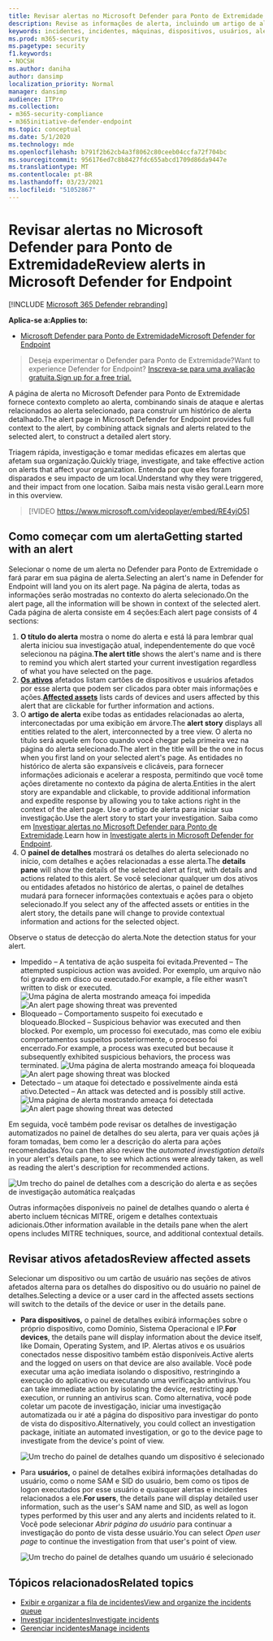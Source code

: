 ```yaml
---
title: Revisar alertas no Microsoft Defender para Ponto de Extremidade
description: Revise as informações de alerta, incluindo um artigo de alerta visualizado e detalhes para cada etapa da cadeia.
keywords: incidentes, incidentes, máquinas, dispositivos, usuários, alertas, alertas, investigação, gráfico, evidência
ms.prod: m365-security
ms.pagetype: security
f1.keywords:
- NOCSH
ms.author: daniha
author: dansimp
localization_priority: Normal
manager: dansimp
audience: ITPro
ms.collection:
- m365-security-compliance
- m365initiative-defender-endpoint
ms.topic: conceptual
ms.date: 5/1/2020
ms.technology: mde
ms.openlocfilehash: b791f2b62cb4a3f8062c80ceeb04ccfa72f704bc
ms.sourcegitcommit: 956176ed7c8b8427fdc655abcd1709d86da9447e
ms.translationtype: MT
ms.contentlocale: pt-BR
ms.lasthandoff: 03/23/2021
ms.locfileid: "51052867"
---
```

# <a name="review-alerts-in-microsoft-defender-for-endpoint"></a><span data-ttu-id="fb1a3-104">Revisar alertas no Microsoft Defender para Ponto de Extremidade</span><span class="sxs-lookup"><span data-stu-id="fb1a3-104">Review alerts in Microsoft Defender for Endpoint</span></span>

[!INCLUDE [Microsoft 365 Defender rebranding](../../includes/microsoft-defender.md)]


<span data-ttu-id="fb1a3-105">**Aplica-se a:**</span><span class="sxs-lookup"><span data-stu-id="fb1a3-105">**Applies to:**</span></span>
- [<span data-ttu-id="fb1a3-106">Microsoft Defender para Ponto de Extremidade</span><span class="sxs-lookup"><span data-stu-id="fb1a3-106">Microsoft Defender for Endpoint</span></span>](https://go.microsoft.com/fwlink/?linkid=2154037)

><span data-ttu-id="fb1a3-107">Deseja experimentar o Defender para Ponto de Extremidade?</span><span class="sxs-lookup"><span data-stu-id="fb1a3-107">Want to experience Defender for Endpoint?</span></span> [<span data-ttu-id="fb1a3-108">Inscreva-se para uma avaliação gratuita.</span><span class="sxs-lookup"><span data-stu-id="fb1a3-108">Sign up for a free trial.</span></span>](https://www.microsoft.com/microsoft-365/windows/microsoft-defender-atp?ocid=docs-wdatp-managealerts-abovefoldlink)

<span data-ttu-id="fb1a3-109">A página de alerta no Microsoft Defender para Ponto de Extremidade fornece contexto completo ao alerta, combinando sinais de ataque e alertas relacionados ao alerta selecionado, para construir um histórico de alerta detalhado.</span><span class="sxs-lookup"><span data-stu-id="fb1a3-109">The alert page in Microsoft Defender for Endpoint provides full context to the alert, by combining attack signals and alerts related to the selected alert, to construct a detailed alert story.</span></span>

<span data-ttu-id="fb1a3-110">Triagem rápida, investigação e tomar medidas eficazes em alertas que afetam sua organização.</span><span class="sxs-lookup"><span data-stu-id="fb1a3-110">Quickly triage, investigate, and take effective action on alerts that affect your organization.</span></span> <span data-ttu-id="fb1a3-111">Entenda por que eles foram disparados e seu impacto de um local.</span><span class="sxs-lookup"><span data-stu-id="fb1a3-111">Understand why they were triggered, and their impact from one location.</span></span> <span data-ttu-id="fb1a3-112">Saiba mais nesta visão geral.</span><span class="sxs-lookup"><span data-stu-id="fb1a3-112">Learn more in this overview.</span></span>

> [!VIDEO https://www.microsoft.com/videoplayer/embed/RE4yiO5]

## <a name="getting-started-with-an-alert"></a><span data-ttu-id="fb1a3-113">Como começar com um alerta</span><span class="sxs-lookup"><span data-stu-id="fb1a3-113">Getting started with an alert</span></span>

<span data-ttu-id="fb1a3-114">Selecionar o nome de um alerta no Defender para Ponto de Extremidade o fará parar em sua página de alerta.</span><span class="sxs-lookup"><span data-stu-id="fb1a3-114">Selecting an alert's name in Defender for Endpoint will land you on its alert page.</span></span> <span data-ttu-id="fb1a3-115">Na página de alerta, todas as informações serão mostradas no contexto do alerta selecionado.</span><span class="sxs-lookup"><span data-stu-id="fb1a3-115">On the alert page, all the information will be shown in context of the selected alert.</span></span> <span data-ttu-id="fb1a3-116">Cada página de alerta consiste em 4 seções:</span><span class="sxs-lookup"><span data-stu-id="fb1a3-116">Each alert page consists of 4 sections:</span></span>

1. <span data-ttu-id="fb1a3-117">**O título do alerta** mostra o nome do alerta e está lá para lembrar qual alerta iniciou sua investigação atual, independentemente do que você selecionou na página.</span><span class="sxs-lookup"><span data-stu-id="fb1a3-117">**The alert title** shows the alert's name and is there to remind you which alert started your current investigation regardless of what you have selected on the page.</span></span>
2. <span data-ttu-id="fb1a3-118">[**Os ativos**](#review-affected-assets) afetados listam cartões de dispositivos e usuários afetados por esse alerta que podem ser clicados para obter mais informações e ações.</span><span class="sxs-lookup"><span data-stu-id="fb1a3-118">[**Affected assets**](#review-affected-assets) lists cards of devices and users affected by this alert that are clickable for further information and actions.</span></span>
3. <span data-ttu-id="fb1a3-119">O **artigo de alerta** exibe todas as entidades relacionadas ao alerta, interconectadas por uma exibição em árvore.</span><span class="sxs-lookup"><span data-stu-id="fb1a3-119">The **alert story** displays all entities related to the alert, interconnected by a tree view.</span></span> <span data-ttu-id="fb1a3-120">O alerta no título será aquele em foco quando você chegar pela primeira vez na página do alerta selecionado.</span><span class="sxs-lookup"><span data-stu-id="fb1a3-120">The alert in the title will be the one in focus when you first land on your selected alert's page.</span></span> <span data-ttu-id="fb1a3-121">As entidades no histórico de alerta são expansíveis e clicáveis, para fornecer informações adicionais e acelerar a resposta, permitindo que você tome ações diretamente no contexto da página de alerta.</span><span class="sxs-lookup"><span data-stu-id="fb1a3-121">Entities in the alert story are expandable and clickable, to provide additional information and expedite response by allowing you to take actions right in the context of the alert page.</span></span> <span data-ttu-id="fb1a3-122">Use o artigo de alerta para iniciar sua investigação.</span><span class="sxs-lookup"><span data-stu-id="fb1a3-122">Use the alert story to start your investigation.</span></span> <span data-ttu-id="fb1a3-123">Saiba como em [Investigar alertas no Microsoft Defender para Ponto de Extremidade](https://docs.microsoft.com/microsoft-365/security/defender-endpoint/investigate-alerts).</span><span class="sxs-lookup"><span data-stu-id="fb1a3-123">Learn how in [Investigate alerts in Microsoft Defender for Endpoint](https://docs.microsoft.com/microsoft-365/security/defender-endpoint/investigate-alerts).</span></span>
4. <span data-ttu-id="fb1a3-124">O **painel de detalhes** mostrará os detalhes do alerta selecionado no início, com detalhes e ações relacionadas a esse alerta.</span><span class="sxs-lookup"><span data-stu-id="fb1a3-124">The **details pane** will show the details of the selected alert at first, with details and actions related to this alert.</span></span> <span data-ttu-id="fb1a3-125">Se você selecionar qualquer um dos ativos ou entidades afetados no histórico de alertas, o painel de detalhes mudará para fornecer informações contextuais e ações para o objeto selecionado.</span><span class="sxs-lookup"><span data-stu-id="fb1a3-125">If you select any of the affected assets or entities in the alert story, the details pane will change to provide contextual information and actions for the selected object.</span></span>

<span data-ttu-id="fb1a3-126">Observe o status de detecção do alerta.</span><span class="sxs-lookup"><span data-stu-id="fb1a3-126">Note the detection status for your alert.</span></span> 
- <span data-ttu-id="fb1a3-127">Impedido – A tentativa de ação suspeita foi evitada.</span><span class="sxs-lookup"><span data-stu-id="fb1a3-127">Prevented – The attempted suspicious action was avoided.</span></span> <span data-ttu-id="fb1a3-128">Por exemplo, um arquivo não foi gravado em disco ou executado.</span><span class="sxs-lookup"><span data-stu-id="fb1a3-128">For example, a file either wasn’t written to disk or executed.</span></span>
<span data-ttu-id="fb1a3-129">![Uma página de alerta mostrando ameaça foi impedida](images/detstat-prevented.png)</span><span class="sxs-lookup"><span data-stu-id="fb1a3-129">![An alert page showing threat was prevented](images/detstat-prevented.png)</span></span>
- <span data-ttu-id="fb1a3-130">Bloqueado – Comportamento suspeito foi executado e bloqueado.</span><span class="sxs-lookup"><span data-stu-id="fb1a3-130">Blocked – Suspicious behavior was executed and then blocked.</span></span> <span data-ttu-id="fb1a3-131">Por exemplo, um processo foi executado, mas como ele exibiu comportamentos suspeitos posteriormente, o processo foi encerrado.</span><span class="sxs-lookup"><span data-stu-id="fb1a3-131">For example, a process was executed but because it subsequently exhibited suspicious behaviors, the process was terminated.</span></span>
<span data-ttu-id="fb1a3-132">![Uma página de alerta mostrando ameaça foi bloqueada](images/detstat-blocked.png)</span><span class="sxs-lookup"><span data-stu-id="fb1a3-132">![An alert page showing threat was blocked](images/detstat-blocked.png)</span></span>
- <span data-ttu-id="fb1a3-133">Detectado – um ataque foi detectado e possivelmente ainda está ativo.</span><span class="sxs-lookup"><span data-stu-id="fb1a3-133">Detected – An attack was detected and is possibly still active.</span></span>
<span data-ttu-id="fb1a3-134">![Uma página de alerta mostrando ameaça foi detectada](images/detstat-detected.png)</span><span class="sxs-lookup"><span data-stu-id="fb1a3-134">![An alert page showing threat was detected](images/detstat-detected.png)</span></span>




<span data-ttu-id="fb1a3-135">Em seguida, você  também pode revisar os detalhes de investigação automatizados no painel de detalhes do seu alerta, para ver quais ações já foram tomadas, bem como ler a descrição do alerta para ações recomendadas.</span><span class="sxs-lookup"><span data-stu-id="fb1a3-135">You can then also review the *automated investigation details* in your alert's details pane, to see which actions were already taken, as well as reading the alert's description for recommended actions.</span></span>

![Um trecho do painel de detalhes com a descrição do alerta e as seções de investigação automática realçadas](images/alert-air-and-alert-description.png)

<span data-ttu-id="fb1a3-137">Outras informações disponíveis no painel de detalhes quando o alerta é aberto incluem técnicas MITRE, origem e detalhes contextuais adicionais.</span><span class="sxs-lookup"><span data-stu-id="fb1a3-137">Other information available in the details pane when the alert opens includes MITRE techniques, source, and additional contextual details.</span></span>




## <a name="review-affected-assets"></a><span data-ttu-id="fb1a3-138">Revisar ativos afetados</span><span class="sxs-lookup"><span data-stu-id="fb1a3-138">Review affected assets</span></span>

<span data-ttu-id="fb1a3-139">Selecionar um dispositivo ou um cartão de usuário nas seções de ativos afetados alterna para os detalhes do dispositivo ou do usuário no painel de detalhes.</span><span class="sxs-lookup"><span data-stu-id="fb1a3-139">Selecting a device or a user card in the affected assets sections will switch to the details of the device or user in the details pane.</span></span>

- <span data-ttu-id="fb1a3-140">**Para dispositivos,** o painel de detalhes exibirá informações sobre o próprio dispositivo, como Domínio, Sistema Operacional e IP.</span><span class="sxs-lookup"><span data-stu-id="fb1a3-140">**For devices**, the details pane will display information about the device itself, like Domain, Operating System, and IP.</span></span> <span data-ttu-id="fb1a3-141">Alertas ativos e os usuários conectados nesse dispositivo também estão disponíveis.</span><span class="sxs-lookup"><span data-stu-id="fb1a3-141">Active alerts and the logged on users on that device are also available.</span></span> <span data-ttu-id="fb1a3-142">Você pode executar uma ação imediata isolando o dispositivo, restringindo a execução do aplicativo ou executando uma verificação antivírus.</span><span class="sxs-lookup"><span data-stu-id="fb1a3-142">You can take immediate action by isolating the device, restricting app execution, or running an antivirus scan.</span></span> <span data-ttu-id="fb1a3-143">Como alternativa, você pode coletar um pacote de investigação, iniciar uma investigação automatizada ou ir até a página do dispositivo para investigar do ponto de vista do dispositivo.</span><span class="sxs-lookup"><span data-stu-id="fb1a3-143">Alternatively, you could collect an investigation package, initiate an automated investigation, or go to the device page to investigate from the device's point of view.</span></span>

   ![Um trecho do painel de detalhes quando um dispositivo é selecionado](images/device-page-details.png)

- <span data-ttu-id="fb1a3-145">Para **usuários,** o painel de detalhes exibirá informações detalhadas do usuário, como o nome SAM e SID do usuário, bem como os tipos de logon executados por esse usuário e quaisquer alertas e incidentes relacionados a ele.</span><span class="sxs-lookup"><span data-stu-id="fb1a3-145">**For users**, the details pane will display detailed user information, such as the user's SAM name and SID, as well as logon types performed by this user and any alerts and incidents related to it.</span></span> <span data-ttu-id="fb1a3-146">Você pode selecionar *Abrir página do usuário* para continuar a investigação do ponto de vista desse usuário.</span><span class="sxs-lookup"><span data-stu-id="fb1a3-146">You can select *Open user page* to continue the investigation from that user's point of view.</span></span>

   ![Um trecho do painel de detalhes quando um usuário é selecionado](images/user-page-details.png)


## <a name="related-topics"></a><span data-ttu-id="fb1a3-148">Tópicos relacionados</span><span class="sxs-lookup"><span data-stu-id="fb1a3-148">Related topics</span></span>

- [<span data-ttu-id="fb1a3-149">Exibir e organizar a fila de incidentes</span><span class="sxs-lookup"><span data-stu-id="fb1a3-149">View and organize the incidents queue</span></span>](view-incidents-queue.md)
- [<span data-ttu-id="fb1a3-150">Investigar incidentes</span><span class="sxs-lookup"><span data-stu-id="fb1a3-150">Investigate incidents</span></span>](investigate-incidents.md)
- [<span data-ttu-id="fb1a3-151">Gerenciar incidentes</span><span class="sxs-lookup"><span data-stu-id="fb1a3-151">Manage incidents</span></span>](manage-incidents.md)
